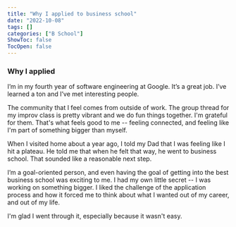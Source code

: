 ```yaml
---
title: "Why I applied to business school"
date: "2022-10-08"
tags: []
categories: ["B School"]
ShowToc: false
TocOpen: false
---
```


### Why I applied

I’m in my fourth year of software engineering at Google. It’s a great job. I’ve learned a ton and I’ve met interesting people.

The community that I feel comes from outside of work. The group thread for my improv class is pretty vibrant and we do fun things together. I'm grateful for them. That's what feels good to me -- feeling connected, and feeling like I'm part of something bigger than myself.

When I visited home about a year ago, I told my Dad that I was feeling like I hit a plateau. He told me that when he felt that way, he went to business school. That sounded like a reasonable next step.

I’m a goal-oriented person, and even having the goal of getting into the best business school was exciting to me. I had my own little secret -- I was working on something bigger. I liked the challenge of the application process and how it forced me to think about what I wanted out of my career, and out of my life.

I'm glad I went through it, especially because it wasn't easy.
